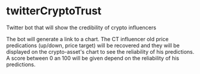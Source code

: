 # twitterCryptoTrust
Twitter bot that will show the credibility of crypto influencers

The bot will generate a link to a chart.
The CT influencer old price predications (up/down, price target) will be recovered and they will be displayed on the crypto-asset's chart to see the reliability of his predictions.
A score between 0 an 100 will be given depend on the reliability of his predictions. 
